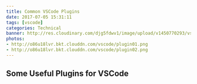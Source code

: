 ```yaml
---
title: Common VSCode Plugins
date: 2017-07-05 15:31:11
tags: [vscode]
categories: Technical
banner: http://res.cloudinary.com/djg5fdwv1/image/upload/v1450770293/vs-code-logo_llvaum.png
photos:
- http://o86u18lvr.bkt.clouddn.com/vscode/plugin01.png
- http://o86u18lvr.bkt.clouddn.com/vscode/plugin02.png
---
```


## Some Useful Plugins for VSCode
